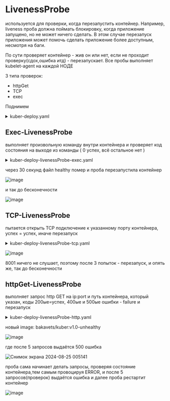 # LivenessProbe
используется для проверки, когда перезапустить контейнер. Например, liveness проба должна поймать блокировку, когда приложение запущено, но не может ничего сделать. В этом случае перезапуск приложения может помочь сделать приложение более доступным, несмотря на баги.

По сути проверяет контейнер - жив он или нет, если не проходит проверку(сдох,ошибка итд) - перезапускает. Все пробы выполняет kubelet-agent на каждой НОДЕ

3 типа проверок:
- httpGet
- TCP
- exec

Поднимем
<details> <summary>kuber-deploy.yaml</summary>

```
apiVersion: apps/v1
kind: Deployment
metadata:
  name: kuber-default
  labels:
    app: kuber
spec:
  replicas: 1
  selector:
    matchLabels:
      app: http-server-default
  template:
    metadata:
      labels:
        app: http-server-default
    spec:
      containers:
      - name: kuber-app
        image: bakavets/kuber:v1.0
        ports:
        - containerPort: 8000
---
apiVersion: v1
kind: Service
metadata:
  name: kuber-default-service
spec:
  selector:
    app: http-server-default
  ports:
    - protocol: TCP
      port: 80
      targetPort: 8000
      nodePort: 30001
```
</details>

## Exec-LivenessProbe
выполняет произвольную команду внутри контейнера и проверяет код состояния на выходе из команды ( 0 успех, всё остальное нет )

<details> <summary>kuber-deploy-livenessProbe-exec.yaml</summary>

```
apiVersion: apps/v1
kind: Deployment
metadata:
  name: ubuntu
  labels:
    app: ubuntu
spec:
  replicas: 1
  selector:
    matchLabels:
      app: ubuntu
  template:
    metadata:
      labels:
        app: ubuntu
    spec:
      containers:
      - name: ubuntu
        image: ubuntu
        args:
        - /bin/sh
        - -c
        - touch /tmp/healthy; sleep 30; rm -rf /tmp/healthy; sleep 600     # создаёт файл, спит 30 сек и удаляет,спит 10 мин
        livenessProbe:
          exec:                       # указание типа проверки
            command:
            - cat                     # проверка командой cat...
            - /tmp/healthy            # ...существует ли этот файл
          initialDelaySeconds: 5      # Количество секунд от старта контейнера до пробы. По дефолту 0 секунд. Минимум 0.
          periodSeconds: 5            # Длительность времени между двумя последовательными проведениям проб. По дефолту до 10 секунд. Минимум 1.
          timeoutSeconds: 1           # Кол-во секунд ожидания пробы(если что-то идёт не так - она падает по таймауту и считается failure) По дефолту 1 секунда. Минимум 1.
          successThreshold: 1         # Миннимальное кол-во последовательных проверок чтобы проба считалась успешной после неудачной. По дефолту до 1. Должно быть 1 для liveness and startup Probes. Минимум 1.
          failureThreshold: 3         # После задонного кол-ва (3) контейнер считается умершим. Дефолт до 3. Минимум 1.
```
</details>

через 30 секунд файл healthy помер и проба перезапустила контейнер

![image](https://github.com/user-attachments/assets/8aaa9608-2bde-47d6-b6f4-0a7bc9bfe5ce)

и так до бесконечности

![image](https://github.com/user-attachments/assets/0f28d900-3268-4d3b-99d2-b98e1687359c)

## TCP-LivenessProbe
пытается открыть TCP подключение к указанному порту контейнера, успех = успех, иначе перезапуск

<details> <summary>kuber-deploy-livenessProbe-tcp.yaml</summary>

```
apiVersion: apps/v1
kind: Deployment
metadata:
  name: kuber-tcp
  labels:
    app: kuber
spec:
  replicas: 1
  selector:
    matchLabels:
      app: http-server-tcp
  template:
    metadata:
      labels:
        app: http-server-tcp
    spec:
      containers:
      - name: kuber-app
        image: bakavets/kuber:v1.0
        ports:
        - containerPort: 8000
        livenessProbe:
          tcpSocket:                # указание типа проверки
            port: 8001              # пытается открыть TCP-подключение к указанному порту (он тут неправильный, должен быть 8000)
          initialDelaySeconds: 15   # Дефолт 0. Минимум 0
          periodSeconds: 10         # Дефолт до 10. Минимум 1
          timeoutSeconds: 1         # Дефолт до 1. Минимум 1
          successThreshold: 1       # Дефолт до 1. Должно быть 1 для liveness and startup Probes. Минимум 1
          failureThreshold: 3       # Дефолт до 3. Минимум 1
---
apiVersion: v1
kind: Service
metadata:
  name: kuber-service-tcp
spec:
  selector:
    app: http-server-tcp
  ports:
    - protocol: TCP
      port: 80
      targetPort: 8000
      nodePort: 30002
  type: NodePort
```
</details>

![image](https://github.com/user-attachments/assets/e2420f0d-662a-4330-9461-3c365d10d4f3)

8001 ничего не слушает, поэтому после 3 попыток - перезапуск, и опять же, так до бесконечности

## httpGet-LivenessProbe
выполняет запрос http GET на ip:port и путь контейнера, который указан, коды 200ые=успех, 400ые и 500ые ошибки - failure и перезапуск

<details> <summary>kuber-deploy-livenessProbe-http.yaml</summary>

```
apiVersion: apps/v1
kind: Deployment
metadata:
  name: kuber-http
  labels:
    app: kuber
spec:
  replicas: 1
  selector:
    matchLabels:
      app: http-server-http
  template:
    metadata:
      labels:
        app: http-server-http
    spec:
      containers:
      - name: kuber-app
        image: bakavets/kuber:v1.0-unhealthy
        ports:
        - containerPort: 8000
        livenessProbe:
          httpGet:
            path: /healthcheck
            port: 8000
          initialDelaySeconds: 5
          periodSeconds: 5
---
apiVersion: v1
kind: Service
metadata:
  name: kuber-service-http
spec:
  selector:
    app: http-server-http
  ports:
    - protocol: TCP
      port: 80
      targetPort: 8000
      nodePort: 30003
  type: NodePort
```
</details>

новый image: bakavets/kuber:v1.0-unhealthy 

![image](https://github.com/user-attachments/assets/ab58b0f5-41d9-478a-ac6b-ebc5c233ce4b)

где после 5 запросов выдаётся 500 ошибка

![Снимок экрана 2024-08-25 005141](https://github.com/user-attachments/assets/9e3ff6db-8be4-4533-be7b-c461ec9a02c7)

проба сама начинает делать запросы, проверяя состояние контейнера,тем самым провоцируя ERROR, и после 5 запросов(проверок) выдаётся ошибка и далее проба рестартит контейнер

![image](https://github.com/user-attachments/assets/d0e49cdc-333a-4d33-965b-bcf3dc9c8aaa)


